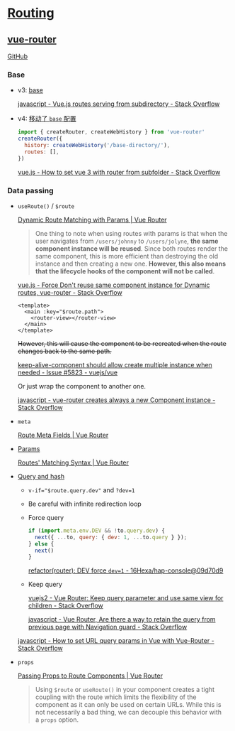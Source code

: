 # [Routing](https://vuejs.org/guide/scaling-up/routing.html)
## [vue-router](https://router.vuejs.org/)
[GitHub](https://github.com/vuejs/router)

### Base
- v3: [base](https://web.archive.org/web/20180428222740/https://router.vuejs.org/en/api/options.html#mode)

  [javascript - Vue.js routes serving from subdirectory - Stack Overflow](https://stackoverflow.com/questions/43918367/vue-js-routes-serving-from-subdirectory)

- v4: [移动了 `base` 配置](https://github.com/vuejs/router/blob/707608e0fd1efab27cd8001799c3a70f4fa12af0/packages/docs/zh/guide/migration/index.md#%E7%A7%BB%E5%8A%A8%E4%BA%86-base-%E9%85%8D%E7%BD%AE)
  ```js
  import { createRouter, createWebHistory } from 'vue-router'
  createRouter({
    history: createWebHistory('/base-directory/'),
    routes: [],
  })
  ```
  [vue.js - How to set vue 3 with router from subfolder - Stack Overflow](https://stackoverflow.com/questions/64723498/how-to-set-vue-3-with-router-from-subfolder)

### Data passing
- `useRoute()` / `$route`

  [Dynamic Route Matching with Params | Vue Router](https://router.vuejs.org/guide/essentials/dynamic-matching.html)
  > One thing to note when using routes with params is that when the user navigates from `/users/johnny` to `/users/jolyne`, **the same component instance will be reused**. Since both routes render the same component, this is more efficient than destroying the old instance and then creating a new one. **However, this also means that the lifecycle hooks of the component will not be called**.

  [vue.js - Force Don't reuse same component instance for Dynamic routes, vue-router - Stack Overflow](https://stackoverflow.com/questions/64445724/force-dont-reuse-same-component-instance-for-dynamic-routes-vue-router)
  ```vue
  <template>
    <main :key="$route.path">
      <router-view></router-view>
    </main>
  </template>
  ```
  ~~However, this will cause the component to be recreated when the route changes back to the same path.~~

  [keep-alive-component should allow create multiple instance when needed - Issue #5823 - vuejs/vue](https://github.com/vuejs/vue/issues/5823)

  Or just wrap the component to another one.

  [javascript - vue-router creates always a new Component instance - Stack Overflow](https://stackoverflow.com/questions/49424507/vue-router-creates-always-a-new-component-instance)

- `meta`

  [Route Meta Fields | Vue Router](https://router.vuejs.org/guide/advanced/meta.html)

- [Params](https://router.vuejs.org/guide/essentials/dynamic-matching.html)

  [Routes' Matching Syntax | Vue Router](https://router.vuejs.org/guide/essentials/route-matching-syntax.html)

- [Query and hash](https://router.vuejs.org/api/interfaces/RouteQueryAndHash.html)
  - `v-if="$route.query.dev"` and `?dev=1`
  - Be careful with infinite redirection loop
  - Force query
    ```js
    if (import.meta.env.DEV && !to.query.dev) {
      next({ ...to, query: { dev: 1, ...to.query } });
    } else {
      next()
    }
    ```
    [refactor(router): DEV force `dev=1` - 16Hexa/hap-console@09d70d9](https://github.com/16Hexa/hap-console/commit/09d70d9d6d52a1552bb67df943e7a4ff4664f090)
  - Keep query

    [vuejs2 - Vue Router: Keep query parameter and use same view for children - Stack Overflow](https://stackoverflow.com/questions/45091380/vue-router-keep-query-parameter-and-use-same-view-for-children)

    [javascript - Vue Router, Are there a way to retain the query from previous page with Navigation guard - Stack Overflow](https://stackoverflow.com/questions/77039941/vue-router-are-there-a-way-to-retain-the-query-from-previous-page-with-navigati)

  [javascript - How to set URL query params in Vue with Vue-Router - Stack Overflow](https://stackoverflow.com/questions/40382388/how-to-set-url-query-params-in-vue-with-vue-router)

- `props`

  [Passing Props to Route Components | Vue Router](https://router.vuejs.org/guide/essentials/passing-props.html)
  > Using `$route` or `useRoute()` in your component creates a tight coupling with the route which limits the flexibility of the component as it can only be used on certain URLs. While this is not necessarily a bad thing, we can decouple this behavior with a `props` option.
